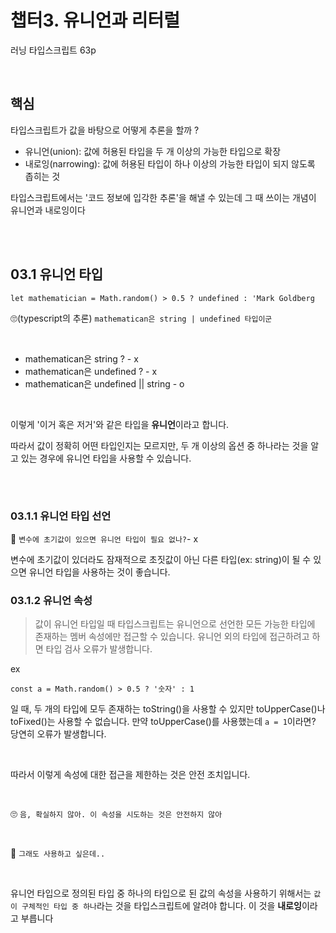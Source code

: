 # 챕터3. 유니언과 리터럴

러닝 타입스크립트 63p

<br/>

## 핵심

타입스크립트가 값을 바탕으로 어떻게 추론을 할까 ?

- 유니언(union): 값에 허용된 타입을 두 개 이상의 가능한 타입으로 확장
- 내로잉(narrowing): 값에 허용된 타입이 하나 이상의 가능한 타입이 되지 않도록 좁히는 것

타입스크립트에서는 '코드 정보에 입각한 추론'을 해낼 수 있는데 그 때 쓰이는 개념이 유니언과 내로잉이다

<br/>
<br/>

## 03.1 유니언 타입

```
let mathematician = Math.random() > 0.5 ? undefined : 'Mark Goldberg
```

🙄(typescript의 추론) `mathematican은 string | undefined 타입이군`

<br/>

- mathematican은 string ? - x
- mathematican은 undefined ? - x
- mathematican은 undefined || string - o

<br/>

이렇게 '이거 혹은 저거'와 같은 타입을 **유니언**이라고 합니다.

따라서 값이 정확히 어떤 타입인지는 모르지만, 두 개 이상의 옵션 중 하나라는 것을 알고 있는 경우에 유니언 타입을 사용할 수 있습니다.

<br/>
<br/>

### 03.1.1 유니언 타입 선언

🤔 `변수에 초기값이 있으면 유니언 타입이 필요 없나?`- x

변수에 초기값이 있더라도 잠재적으로 초짓값이 아닌 다른 타입(ex: string)이 될 수 있으면 유니언 타입을 사용하는 것이 좋습니다.

### 03.1.2 유니언 속성

> 값이 유니언 타입일 때 타입스크립트는 유니언으로 선언한 모든 가능한 타입에 존재하는 멤버 속성에만 접근할 수 있습니다. 유니언 외의 타입에 접근하려고 하면 타입 검사 오류가 발생합니다.

ex

```
const a = Math.random() > 0.5 ? '숫자' : 1
```

일 때, 두 개의 타입에 모두 존재하는 toString()을 사용할 수 있지만 toUpperCase()나 toFixed()는 사용할 수 없습니다.
만약 toUpperCase()를 사용했는데 `a = 1`이라면? 당연히 오류가 발생합니다.

<br/>

따라서 이렇게 속성에 대한 접근을 제한하는 것은 안전 조치입니다.

<br/>

🙄 `음, 확실하지 않아. 이 속성을 시도하는 것은 안전하지 않아`

<br/>

🤔 `그래도 사용하고 싶은데..`

<br/>

유니언 타입으로 정의된 타입 중 하나의 타입으로 된 값의 속성을 사용하기 위해서는 `값이 구체적인 타입 중 하나`라는 것을 타입스크립트에 알려야 합니다. 이 것을 **내로잉**이라고 부릅니다
